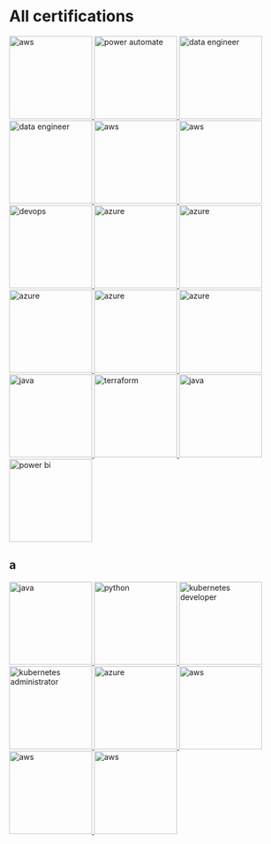 # All certifications

<a href="https://www.credly.com/badges/39d828a4-c03a-4c2c-9589-623dd662a115/public_url" target="_blank">
    <img src="https://images.credly.com/images/00634f82-b07f-4bbd-a6bb-53de397fc3a6/image.png" alt="aws" width="150"/>
</a>
<a href="https://learn.microsoft.com/api/credentials/share/en-us/danny270793/95FAF1625D78D34A?sharingId=F7A505D7CE635680" target="_blank">
    <img src="https://images.credly.com/size/680x680/images/b33f211e-ba94-4cbb-842c-8502c82c191a/image.png" alt="power automate" width="150"/>
</a>
<a href="https://learn.microsoft.com/api/credentials/share/en-us/danny270793/1A7FBCA0D918570C?sharingId=F7A505D7CE635680" target="_blank">
    <img src="https://images.credly.com/images/61542181-0e8d-496c-a17c-3d4bf590eda1/azure-data-engineer-associate-600x600.png" alt="data engineer" width="150"/>
</a>
<a href="https://learn.microsoft.com/api/credentials/share/en-us/danny270793/46F92540CBDEC94B?sharingId=F7A505D7CE635680" target="_blank">
    <img src="https://images.credly.com/images/edc0b0d8-55ec-4dfe-9353-22c1bc4e07e8/twitter_thumb_201604_azure-database-administrator-associate-600x600.png" alt="data engineer" width="150"/>
</a>
<a href="https://www.apollographql.com/tutorials/certifications/ec329965-9334-4384-a5f7-cb348464c6f9" target="_blank">
    <img src="https://res.cloudinary.com/apollographql/image/upload/v1632844693/badge_sfsiin.svg" alt="aws" width="150"/>
</a>
<a href="https://learn.microsoft.com/api/credentials/share/en-us/danny270793/5B1959ECD5407C03?sharingId=F7A505D7CE635680" target="_blank">
    <img src="https://images.credly.com/images/5c8fca38-b0d2-49e5-9ad2-f3f8e79b327f/twitter_thumb_201604_azure-data-scientist-associate-600x600.png" alt="aws" width="150"/>
</a>
<a href="https://learn.microsoft.com/api/credentials/share/en-us/danny270793/B30FF7171DB974DE?sharingId=F7A505D7CE635680" target="_blank">
    <img src="https://images.credly.com/size/680x680/images/c3ab66f8-5d59-4afa-a6c2-0ba30a1989ca/CERT-Expert-DevOps-Engineer-600x600.png" alt="devops" width="150"/>
</a>
<a href="https://www.credly.com/badges/690852a9-8892-4d41-985c-fa9c42e61516/public_url" target="_blank">
    <img src="https://images.credly.com/images/987adb7e-49be-4e24-b67e-55986bd3fe66/azure-solutions-architect-expert-600x600.png" alt="azure" width="150"/>
</a>
<a href="https://www.credly.com/badges/4cb7a802-a3c8-4c76-aea0-7f67d9338092/public_url" target="_blank">
    <img src="https://images.credly.com/size/340x340/images/336eebfc-0ac3-4553-9a67-b402f491f185/azure-administrator-associate-600x600.png" alt="azure" width="150"/>
</a>
<a href="https://www.credly.com/badges/4cb7a802-a3c8-4c76-aea0-7f67d9338092/public_url" target="_blank">
    <img src="https://images.credly.com/size/340x340/images/336eebfc-0ac3-4553-9a67-b402f491f185/azure-administrator-associate-600x600.png" alt="azure" width="150"/>
</a>
<a href="https://www.credly.com/badges/760a121b-2642-434a-87f9-341fca10192b/public_url" target="_blank">
    <img src="https://images.credly.com/size/340x340/images/faf174da-88b2-48f3-83a1-f016f97132cc/image.png" alt="azure" width="150"/>
</a>
<a href="https://www.credly.com/badges/18bf549c-39ae-43b4-830b-eb2a241f9835/public_url" target="_blank">
    <img src="https://images.credly.com/size/340x340/images/63316b60-f62d-4e51-aacc-c23cb850089c/azure-developer-associate-600x600.png" alt="azure" width="150"/>
</a>
<a href="https://www.credly.com/badges/e9815697-e3f4-4056-8ed1-98d7ca6ee1fd/public_url" target="_blank">
    <img src="https://images.credly.com/size/340x340/images/bc08972c-3c7d-4b99-82a0-c94bcca36674/Badges_v8-07_Practitioner.png" alt="java" width="150"/>
</a>
<a href="https://www.credly.com/badges/6042cc38-1015-4c75-8260-a2a1d100bd00/public_url" target="_blank">
    <img src="https://images.credly.com/images/99289602-861e-4929-8277-773e63a2fa6f/image.png" alt="terraform" width="150"/>
</a>
<a href="https://www.credly.com/badges/6658b32c-ddf5-4c52-ac5b-03e7af939a95/public_url" target="_blank">
    <img src="https://images.credly.com/size/340x340/images/9a13a2d2-c007-4260-81bd-bf5d1ffb9223/image.png" alt="java" width="150"/>
</a>
<a href="https://www.credly.com/badges/fd099b10-920a-4092-8b5a-f045f1443cb5/public_url" target="_blank">
    <img src="https://images.credly.com/images/619f60f8-4f63-4772-910e-dc31c6f2f7e8/image.png" alt="power bi" width="150"/>
</a>

## a

<a href="https://www.credly.com/badges/449fcbf9-16c3-4949-a0cb-18d35278a845/public_url" target="_blank">
    <img src="https://images.credly.com/images/6f2a9ef8-4da2-4e67-bd52-84fbaa1af776/02_Java-SE-11-Developer_Professional__1_.png" alt="java" width="150"/>
</a>
<a href="https://www.credly.com/badges/3e9780b1-9544-4b8c-834a-87be9e84d24f/public_url" target="_blank">
    <img src="https://images.credly.com/images/d8017c77-3cc0-4fdf-8e17-62e50632812e/bronze_1_small.png" alt="python" width="150"/>
</a>
<a href="https://www.credly.com/badges/dbae9536-2517-44fa-9e06-5160f6619d25/public_url" target="_blank">
    <img src="https://images.credly.com/images/f88d800c-5261-45c6-9515-0458e31c3e16/ckad_from_cncfsite.png" alt="kubernetes developer" width="150"/>
</a>
<a href="https://www.credly.com/badges/c019816c-4e12-49db-8d7a-82db968e9699/public_url" target="_blank">
    <img src="https://images.credly.com/images/8b8ed108-e77d-4396-ac59-2504583b9d54/cka_from_cncfsite__281_29.png" alt="kubernetes administrator" width="150"/>
</a>
<a href="https://www.credly.com/badges/a8fd23c4-72d4-4fd3-85fd-f82584b764b7/public_url" target="_blank">
    <img src="https://images.credly.com/size/340x340/images/515fa1dc-ac4a-4f08-ac73-6fd9694124cb/image.png" alt="azure" width="150"/>
</a>
<a href="https://academy.uipath.com/certification" target="_blank">
    <img src="https://staticcontent.cdn.contentraven.com/crcloud/pages/11218/1/en-us/images/ADAssoc_badge.png" alt="aws" width="150"/>
</a>
<a href="https://certifications.arduino.cc/certificate/a8d0ed84-3a1c-4b71-9985-c44486ac0e28" target="_blank">
    <img src="https://brandslogos.com/wp-content/uploads/images/large/arduino-logo-1.png" alt="aws" width="150"/>
</a>
<a href="https://www.cloudera.com/services-and-support/training/certification/cca-spark.html" target="_blank">
    <img src="https://divergento.it/img/CCA_Spark.jpg" alt="aws" width="150"/>
</a>
